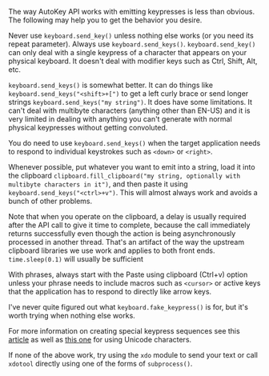 The way AutoKey API works with emitting keypresses is less than obvious. The following may help you to get the behavior you desire.

Never use `keyboard.send_key()` unless nothing else works (or you need its repeat parameter). Always use `keyboard.send_keys()`. `keyboard.send_key()` can only deal with a single keypress of a character that appears on your physical keyboard. It doesn't deal with modifier keys such as Ctrl, Shift, Alt, etc.

`keyboard.send_keys()` is somewhat better. It can do things like `keyboard.send_keys("<shift>+[")` to get a left curly brace or send longer strings `keyboard.send_keys("my string")`. It does have some limitations. It can't deal with multibyte characters (anything other than EN-US) and it is very limited in dealing with anything you can't generate with normal physical keypresses without getting convoluted.

You do need to use `keyboard.send_keys()` when the target application needs to respond to individual keystrokes such as `<down>` or `<right>`. 

Whenever possible, put whatever you want to emit into a string, load it into the clipboard `clipboard.fill_clipboard("my string, optionally with multibyte characters in it")`, and then paste it using `keyboard.send_keys("<ctrl>+v")`. This will almost always work and avoids a bunch of other problems.

Note that when you operate on the clipboard, a delay is usually required after the API call to give it time to complete, because the call immediately returns successfully even though the action is being asynchronously processed in another thread. That's an artifact of the way the upstream clipboard libraries we use work and applies to both front ends. `time.sleep(0.1)` will usually be sufficient

With phrases, always start with the Paste using clipboard (Ctrl+v) option unless your phrase needs to include macros such as `<cursor>` or active keys that the application has to respond to directly like arrow keys.

I've never quite figured out what `keyboard.fake_keypress()` is for, but it's worth trying when nothing else works.

For more information on creating special keypress sequences see this [article](https://github.com/autokey/autokey/wiki/Key-Combinations) as well as [this one](https://github.com/autokey/autokey/wiki/Adding-Unicode-Characters-or-Emojis-to-Your-Scripts-or-Phrases) for using Unicode characters.

If none of the above work, try using the `xdo` module to send your text or call `xdotool` directly using one of the forms of `subprocess()`.
